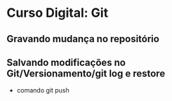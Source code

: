 # Curso Digital: Git

## Gravando mudança no repositório

## Salvando modificações no Git/Versionamento/git log e restore
* comando git push
